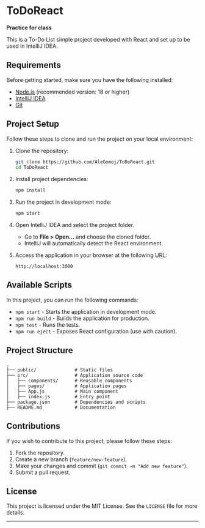 # ToDoReact
**Practice for class**

This is a To-Do List simple project developed with React and set up to be used in IntelliJ IDEA.

## Requirements

Before getting started, make sure you have the following installed:

- [Node.js](https://nodejs.org/) (recommended version: 18 or higher)
- [IntelliJ IDEA](https://www.jetbrains.com/idea/)
- [Git](https://git-scm.com/)

## Project Setup

Follow these steps to clone and run the project on your local environment:

1. Clone the repository:
   ```bash
   git clone https://github.com/AleGomoj/ToDoReact.git
   cd ToDoReact
   ```

2. Install project dependencies:
   ```bash
   npm install
   ```

3. Run the project in development mode:
   ```bash
   npm start
   ```

4. Open IntelliJ IDEA and select the project folder.
   - Go to **File > Open...** and choose the cloned folder.
   - IntelliJ will automatically detect the React environment.

5. Access the application in your browser at the following URL:
   ```
   http://localhost:3000
   ```

## Available Scripts

In this project, you can run the following commands:

- `npm start` - Starts the application in development mode.
- `npm run build` - Builds the application for production.
- `npm test` - Runs the tests.
- `npm run eject` - Exposes React configuration (use with caution).

## Project Structure

```
.
├── public/              # Static files
├── src/                 # Application source code
│   ├── components/      # Reusable components
│   ├── pages/           # Application pages
│   ├── App.js           # Main component
│   ├── index.js         # Entry point
├── package.json         # Dependencies and scripts
├── README.md            # Documentation
```

## Contributions

If you wish to contribute to this project, please follow these steps:

1. Fork the repository.
2. Create a new branch (`feature/new-feature`).
3. Make your changes and commit (`git commit -m "Add new feature"`).
4. Submit a pull request.

## License

This project is licensed under the MIT License. See the `LICENSE` file for more details.

---

